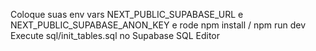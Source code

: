 Coloque suas env vars NEXT_PUBLIC_SUPABASE_URL e NEXT_PUBLIC_SUPABASE_ANON_KEY e rode npm install / npm run dev
Execute sql/init_tables.sql no Supabase SQL Editor
